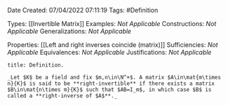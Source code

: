 <div class="topSpace"></div>

Date Created: 07/04/2022 07:11:19
Tags: #Definition

Types: [[Invertible Matrix]]
Examples: _Not Applicable_
Constructions: _Not Applicable_
Generalizations: _Not Applicable_

Properties: [[Left and right inverses coincide (matrix)]]
Sufficiencies: _Not Applicable_
Equivalences: _Not Applicable_
Justifications: _Not Applicable_

``` ad-Definition
title: Definition.

_Let $K$ be a field and fix $m,n\in\N^+$. A matrix $A\in\mat{m\times n}{K}$ is said to be **right-invertible** if there exists a matrix $B\in\mat{n\times m}{K}$ such that $AB=I_m$, in which case $B$ is called a **right-inverse of $A$**._

```
